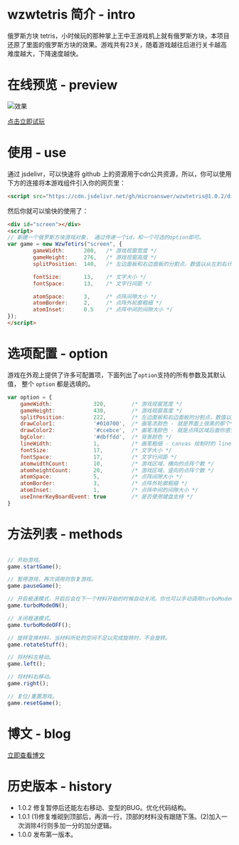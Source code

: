 # wzwtetris 简介 - intro
俄罗斯方块 tetris，小时候玩的那种掌上王中王游戏机上就有俄罗斯方块，本项目还原了里面的俄罗斯方块的效果。游戏共有23关，随着游戏越往后进行关卡越高难度越大，下降速度越快。

# 在线预览 - preview

![效果](http://file.microanswer.cn/222.gif)

[点击立即试玩](https://www.microanswer.cn/tetris.html)

# 使用 - use

通过 jsdelivr，可以快速将 github 上的资源用于cdn公共资源，所以，你可以使用下方的连接将本游戏组件引入你的网页里：

```html
<script src="https://cdn.jsdelivr.net/gh/microanswer/wzwtetris@1.0.2/dist/wzwTetirs.min.js"></script>
```

然后你就可以愉快的使用了：

```html
<div id="screen"></div>
<script>
// 新建一个俄罗斯方块游戏对象， 通过传递一个id，和一个可选的option即可。
var game = new WzwTetirs("screen", {
        gameWidth:      200,   /* 游戏视窗宽度 */
        gameHeight:     276,   /* 游戏视窗高度 */
        splitPosition:  140,   /* 左边面板和右边面板的分割点，数值以从左到右计算。 */

        fontSize:       13,    /* 文字大小 */
        fontSpace:      13,    /* 文字行间距 */

        atomSpace:      3,     /* 点阵间隙大小 */
        atomBorder:     2,     /* 点阵外轮廓粗细 */
        atomInset:      0.5    /* 点阵中间的间隙大小 */
});
</script>
```

# 选项配置 - option

游戏在外观上提供了许多可配置项，下面列出了`option`支持的所有参数及其默认值， 整个 `option` 都是选填的。

```javascript
var option = {
    gameWidth:             320,        /* 游戏视窗宽度 */
    gameHeight:            430,        /* 游戏视窗高度 */
    splitPosition:         222,        /* 左边面板和右边面板的分割点，数值以从左到右计算。 */
    drawColor1:            '#010700',  /* 画笔浓颜色 - 就是界面上很黑的那个*/
    drawColor2:            '#ccebce',  /* 画笔浅颜色 - 就是点阵区域后面你感觉有一层灰色的那个*/
    bgColor:               '#dbffdd',  /* 背景颜色 */
    lineWidth:             1,          /* 画笔粗细 - canvas 绘制时的 lineWidth 参数， 同时它也是 中间分割线的粗细 */
    fontSize:              17,         /* 文字大小 */
    fontSpace:             17,         /* 文字行间距 */
    atomwidthCount:        10,         /* 游戏区域，横向的点阵个数 */
    atomheightCount:       20,         /* 游戏区域，竖向的点阵个数 */
    atomSpace:             5,          /* 点阵间隙大小 */
    atomBorder:            3,          /* 点阵外轮廓粗细 */
    atomInset:             1,          /* 点阵中间的间隙大小 */
    useInnerKeyBoardEvent: true        /* 是否使用键盘支持 */
}
```

# 方法列表 - methods

```javascript

// 开始游戏。
game.startGame();

// 暂停游戏，再次调用则恢复游戏。
game.pauseGame();

// 开启极速模式，开启后会在下一个材料开始的时候自动关闭。你也可以手动调用turboModeOFF方法在当前材料还没下降到底部时提前关闭。
game.turboModeON();

// 关闭极速模式。
game.turboModeOFF();

// 旋转变换材料，当材料所处的空间不足以完成旋转时，不会旋转。
game.rotateStuff();

// 将材料左移动。
game.left();

// 将材料右移动。
game.right();

// 复位/重置游戏。
game.resetGame();

```


# 博文 - blog


[立即查看博文](https://www.microanswer.cn/blog/68)

# 历史版本 - history

- 1.0.2 修复暂停后还能左右移动、变型的BUG。优化代码结构。
- 1.0.1 (1)修复堆砌到顶部后，再消一行，顶部的材料没有跟随下落。(2)加入一次消除4行则多加一分的加分逻辑。
- 1.0.0 发布第一版本。
